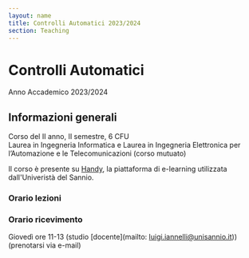 ```yaml
---
layout: name
title: Controlli Automatici 2023/2024
section: Teaching
---
```


Controlli Automatici
====================

Anno Accademico 2023/2024


Informazioni generali
----------------------

Corso del II anno, II semestre, 6 CFU  
Laurea in Ingegneria Informatica e Laurea in Ingegneria Elettronica per l’Automazione e le Telecomunicazioni (corso mutuato) 

Il corso è presente su [Handy](https://handy.unisannio.it/course/view.php?id=1278), la  piattaforma di e-learning utilizzata dall'Univeristà del Sannio. 

### **Orario lezioni**  
<!--
Giovedì ore 9-11 aula G12  
Venerdì ore 9-11 aula O4 
-->

### **Orario ricevimento**  
Giovedì ore 11-13 (studio [docente](mailto: luigi.iannelli@unisannio.it)) (prenotarsi via e-mail) 

